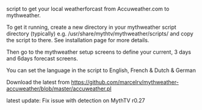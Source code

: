 script to get your local weatherforcast from Accuweather.com to mythweather.

To get it running, create a new directory in your mythweather script directory (typically) e.g. /usr/share/mythtv/mythweather/scripts/ and copy the script to there.
See installation page for more details.

Then go to the mythweather setup screens to define your current, 3 days and 6days forecast screens.

You can set the language in the script to English, French & Dutch & German

Download the latest from https://github.com/marcelrv/mythweather-accuweather/blob/master/accuweather.pl

latest update: Fix issue with detection on MythTV r0.27
